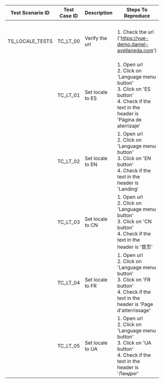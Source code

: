 | Test Scenario ID | Test Case ID | Description      | Steps To Reproduce                                                                                                                                   | Expected Results                                                                       |
| ---------------- | ------------ | ---------------- | ---------------------------------------------------------------------------------------------------------------------------------------------------- | -------------------------------------------------------------------------------------- |
|  |
| TS_LOCALE_TESTS  | TC_LT_00     | Verify the url   | 1\. Check the url ('https://vue-demo.daniel-avellaneda.com')                                                                                         | [https://vue-demo.daniel-avellaneda.com](https://vue-demo.daniel-avellaneda.com/)      |
|                  | TC_LT_01     | Set locale to ES | 1\. Open url<br>2\. Click on 'Language menu button'<br>3\. Click on 'ES button'<br>4\. Check if the text in the header is 'Página de aterrizaje'<br> | Spanish language will be selected<br>Text in the header will be 'Página de aterrizaje' |
|                  | TC_LT_02     | Set locale to EN | 1\. Open url<br>2\. Click on 'Language menu button'<br>3\. Click on 'EN button'<br>4\. Check if the text in the header is 'Landing'<br>              | English language will be selected<br>Text in the header will be 'Landing'              |
|                  | TC_LT_03     | Set locale to CN | 1\. Open url<br>2\. Click on 'Language menu button'<br>3\. Click on 'CN button'<br>4\. Check if the text in the header is '首页'<br>                   | Chinese language will be selected<br>Text in the header will be '首页'                   |
|                  | TC_LT_04     | Set locale to FR | 1\. Open url<br>2\. Click on 'Language menu button'<br>3\. Click on 'FR button'<br>4\. Check if the text in the header is 'Page d'atterrissage'<br>  | French language will be selected<br>Text in the header will be 'Page d'atterrissage'   |
|                  | TC_LT_05     | Set locale to UA | 1\. Open url<br>2\. Click on 'Language menu button'<br>3\. Click on 'UA button'<br>4\. Check if the text in the header is 'Лендінг'<br>              | Ukrainian language will be selected<br>Text in the header will be 'Лендінг'            |